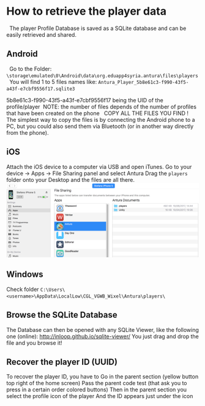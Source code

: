 # How to retrieve the player data
 
The player Profile Database is saved as a SQLite database and can be easily retrieved and shared.

## Android
 
Go to the Folder:
`\storage\emulated\0\Android\data\org.eduapp4syria.antura\files\players`
 
You will find 1 to 5 files names like:
`Antura_Player_5b8e61c3-f990-43f5-a43f-e7cbf9556f17.sqlite3`

5b8e61c3-f990-43f5-a43f-e7cbf9556f17 being the UID of the profile/player 
NOTE: the number of files depends of the number of profiles that have been created on the phone
 
COPY ALL THE FILES YOU FIND !
The simplest way to copy the files is by connecting the Android phone to a PC, but you could also send them via Bluetooth (or in another way directly from the phone).

## iOS

Attach the iOS device to a computer via USB and open iTunes.
Go to your device -> Apps -> File Sharing panel and select Antura
Drag the `players` folder onto your Desktop and the files are all there.
![](../images/iTunes-Antura_files_sharing.png)

## Windows

Check folder `C:\Users\<username>\AppData\LocalLow\CGL_VGWB_Wixel\Antura\players\`


## Browse the SQLite Database
The Database can then be opened with any SQLite Viewer, like the following one (online): http://inloop.github.io/sqlite-viewer/
You just drag and drop the file and you browse it!

## Recover the player ID (UUID)
To recover the player ID, you have to
Go in the parent section (yellow button top right of the home screen)
Pass the parent code test (that ask you to press in a certain order colored buttons)
Then in the parent section you select the profile icon of the player
And the ID appears just under the icon

